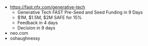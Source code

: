 - https://fast.nfx.com/generative-tech
	- Generative Tech FAST Pre-Seed and Seed Funding in 9 Days
	- $1M, $1.5M, $2M SAFE for 15% 
	- Feedback in 4 days
	- Decision in 9 days
- neo.com
- oshaughnessy